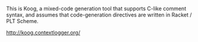This is Koog, a mixed-code generation tool that supports C-like comment 
syntax, and assumes that code-generation directives are written in 
Racket / PLT Scheme.

http://koog.contextlogger.org/
